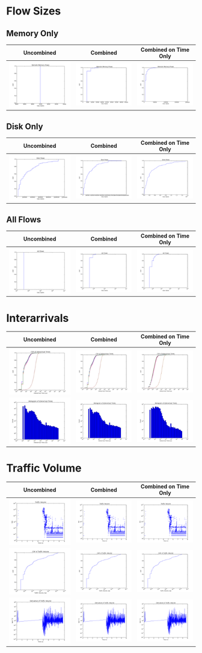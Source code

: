 Flow Sizes
==========

Memory Only
-----------

Uncombined                            | Combined                                      |Combined on Time Only
--------------------------------------|-----------------------------------------------|----------------------------------------------------------
![Memory Only](./memflowsizes_cdf.png)|![Memory Only](./combined_memflowsizes_cdf.png)|![Memory Only](./timeOnly_memflowsizes_cdf.png)

Disk Only
---------

Uncombined                            | Combined                                      |Combined on Time Only
--------------------------------------|-----------------------------------------------|----------------------------------------------------------
![Disk Only](./diskflowsizes_cdf.png) |![Disk Only](./combined_diskflowsizes_cdf.png) |![Disk Only](./timeOnly_diskflowsizes_cdf.png)

All Flows
---------

Uncombined                            | Combined                                      |Combined on Time Only
--------------------------------------|-----------------------------------------------|----------------------------------------------------------
![All](./allflowsizes_cdf.png)        |![All](./combined_allflowsizes_cdf.png)        |![All](./timeOnly_allflowsizes_cdf.png)

Interarrivals
=============

Uncombined                                                            | Combined                                                                       |Combined on Time Only
----------------------------------------------------------------------|--------------------------------------------------------------------------------|----------------------------------------------------------
![Interarrival CDF Per Source](./comparefit_cdf_src_interarrivals.png)| ![Interarrival CDF Per Source](./combined_comparefit_cdf_src_interarrivals.png)|![Interarrival CDF Per Source](./timeOnly_comparefit_cdf_src_interarrivals.png)
![PDF of Interarrival Times](./pdf_src_interarrivals.png)             | ![PDF of Interarrival Times](./combined_pdf_src_interarrivals.png)             |![PDF of Interarrival Times](./timeOnly_pdf_src_interarrivals.png)             

Traffic Volume
==============

Uncombined                                          | Combined                                                      |Combined on Time Only
----------------------------------------------------|---------------------------------------------------------------|----------------------------------------------------------
![Traffic Volume in 1ms measurement increments](./trafficvolume.png)      | ![Traffic Volume in 1ms measurement increments](./combined_trafficvolume.png)|![Traffic Volume in 1ms measurement increments](./timeOnly_trafficvolume.png)
![Traffic Volume in 1ms measurement increments](./cdf_trafficvolume.png)  | ![Traffic Volume in 1ms measurement increments](./combined_cdf_trafficvolume.png)|![Traffic Volume in 1ms measurement increments](./timeOnly_cdf_trafficvolume.png)
![Traffic Volume in 1ms measurement increments](./derivative_trafficvolume.png)  | ![Traffic Volume in 1ms measurement increments](./combined_derivative_trafficvolume.png)|![Traffic Volume in 1ms measurement increments](./timeOnly_derivative_trafficvolume.png)

